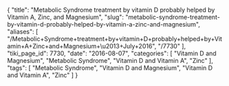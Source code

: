 {
    "title": "Metabolic Syndrome treatment by vitamin D probably helped by Vitamin A, Zinc, and Magnesium",
    "slug": "metabolic-syndrome-treatment-by-vitamin-d-probably-helped-by-vitamin-a-zinc-and-magnesium",
    "aliases": [
        "/Metabolic+Syndrome+treatment+by+vitamin+D+probably+helped+by+Vitamin+A+Zinc+and+Magnesium+\u2013+July+2016",
        "/7730"
    ],
    "tiki_page_id": 7730,
    "date": "2016-08-07",
    "categories": [
        "Vitamin D and Magnesium",
        "Metabolic Syndrome",
        "Vitamin D and Vitamin A",
        "Zinc"
    ],
    "tags": [
        "Metabolic Syndrome",
        "Vitamin D and Magnesium",
        "Vitamin D and Vitamin A",
        "Zinc"
    ]
}